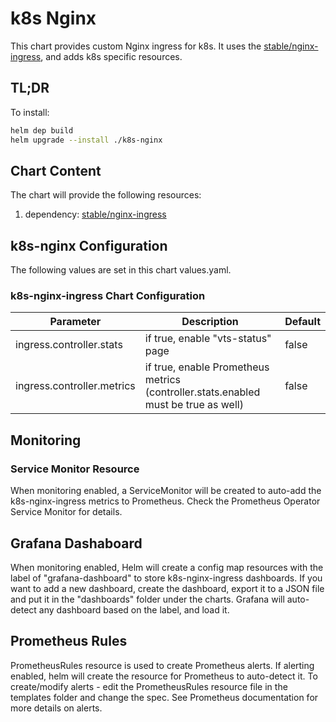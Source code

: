 # k8s Nginx

This chart provides custom Nginx ingress for k8s. It uses the [stable/nginx-ingress](https://github.com/helm/charts/tree/master/stable/nginx-ingress), and adds k8s specific resources.

## TL;DR
To install:
```bash
helm dep build
helm upgrade --install ./k8s-nginx
```

## Chart Content

The chart will provide the following resources:

1. dependency: [stable/nginx-ingress](https://github.com/helm/charts/tree/master/stable/nginx-ingress)

## k8s-nginx Configuration
The following values are set in this chart values.yaml.

### k8s-nginx-ingress Chart Configuration

| Parameter | Description | Default  |
| --- | --- | --- |
| ingress.controller.stats | if true, enable "vts-status" page | false |
| ingress.controller.metrics | if true, enable Prometheus metrics (controller.stats.enabled must be true as well) | false |

## Monitoring

### Service Monitor Resource
When monitoring enabled, a ServiceMonitor will be created to auto-add the k8s-nginx-ingress metrics to Prometheus. Check the Prometheus Operator Service Monitor for details.

## Grafana Dashaboard
When monitoring enabled, Helm will create a config map resources with the label of "grafana-dashboard" to store k8s-nginx-ingress dashboards.
If you want to add a new dashboard, create the dashboard, export it to a JSON file and put it in the "dashboards" folder under the charts.
Grafana will auto-detect any dashboard based on the label, and load it.

## Prometheus Rules
PrometheusRules resource is used to create Prometheus alerts. If alerting enabled, helm will create the resource for Prometheus to auto-detect it.
To create/modify alerts - edit the PrometheusRules resource file in the templates folder and change the spec. See Prometheus documentation for more details on alerts.
